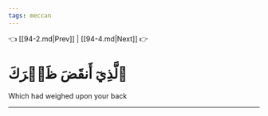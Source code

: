 ```yaml
---
tags: meccan
---
```


👈 [[94-2.md|Prev]] | [[94-4.md|Next]] 👉

# ٱلَّذِيٓ أَنقَضَ ظَهۡرَكَ

Which had weighed upon your back

---

